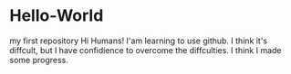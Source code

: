 # Hello-World
my first repository 
Hi Humans!
I'am learning to use github.
I think it's diffcult, but I have confidience to overcome the diffculties.
I think I made some progress.
